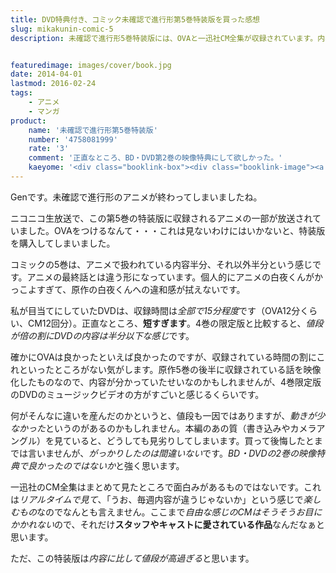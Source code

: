 ```yaml
---
title: DVD特典付き、コミック未確認で進行形第5巻特装版を買った感想
slug: mikakunin-comic-5
description: 未確認で進行形5巻特装版には、OVAと一迅社CM全集が収録されています。内容は悪くないのですが、値段相応とは言えないものとなっていて、ちょっとがっかりしてしまいました。話の内容を知っていると新鮮味が薄く、ただ高いだけな気がしてしまいました。


featuredimage: images/cover/book.jpg
date: 2014-04-01
lastmod: 2016-02-24
tags: 
    - アニメ
    - マンガ
product:
    name: '未確認で進行形第5巻特装版'
    number: '4758081999'
    rate: '3'
    comment: '正直なところ、BD・DVD第2巻の映像特典にして欲しかった。'
    kaeyome: '<div class="booklink-box"><div class="booklink-image"><a href="http://www.amazon.co.jp/exec/obidos/asin/4758081999/illusionspace-22/" rel="nofollow" target="_blank"><img src="http://ecx.images-amazon.com/images/I/51OrOvzxXLL._SL160_.jpg" style="border: none;" /></a></div><div class="booklink-info"><div class="booklink-name"><a href="http://www.amazon.co.jp/exec/obidos/asin/4758081999/illusionspace-22/" rel="nofollow" target="_blank">未確認で進行形 (5) 特装版 (IDコミックス 4コマKINGSぱれっとコミックス)</a><div class="booklink-powered-date">posted with <a href="http://yomereba.com" rel="nofollow" target="_blank">ヨメレバ</a></div></div><div class="booklink-detail">荒井 チェリー 一迅社 2014-03-28    </div><div class="booklink-link2"><div class="shoplinkamazon"><a href="http://www.amazon.co.jp/exec/obidos/asin/4758081999/illusionspace-22/" rel="nofollow" target="_blank" title="アマゾン" >Amazonで購入</a></div><div class="shoplinkrakuten"><a href="http://hb.afl.rakuten.co.jp/hgc/11acbc01.369b1bf6.11acbc02.cabf9fe9/?pc=http%3A%2F%2Fbooks.rakuten.co.jp%2Frb%2F12717489%2F%3Fscid%3Daf_ich_link_urltxt%26m%3Dhttp%3A%2F%2Fm.rakuten.co.jp%2Fev%2Fbook%2F" rel="nofollow" target="_blank" title="楽天ブックス" >楽天ブックスで購入</a></div>                  	  <div class="shoplinkkino"><a href="http://ck.jp.ap.valuecommerce.com/servlet/referral?sid=3085416&pid=882196163&vc_url=http%3A%2F%2Fwww.kinokuniya.co.jp%2Ff%2Fdsg-01-9784758081993" target="_blank" title="kino" >紀伊國屋書店で購入<img src="http://ad.jp.ap.valuecommerce.com/servlet/gifbanner?sid=3085416&pid=882196163" height="1" width="1" border="0"></a></div>	  	  	</div></div><div class="booklink-footer"></div></div>'
---
```


Genです。未確認で進行形のアニメが終わってしまいましたね。

ニコニコ生放送で、この第5巻の特装版に収録されるアニメの一部が放送されていました。OVAをつけるなんて・・・これは見ないわけにはいかないと、特装版を購入してしまいました。

コミックの5巻は、アニメで扱われている内容半分、それ以外半分という感じです。アニメの最終話とは違う形になっています。個人的にアニメの白夜くんがかっこよすぎて、原作の白夜くんへの違和感が拭えないです。

私が目当てにしていたDVDは、収録時間は<em>全部で15分程度</em>です（OVA12分くらい、CM12回分）。正直なところ、<strong>短すぎます</strong>。4巻の限定版と比較すると、<em>値段が倍の割にDVDの内容は半分以下な感じ</em>です。

確かにOVAは良かったといえば良かったのですが、収録されている時間の割にこれといったところがない気がします。原作5巻の後半に収録されている話を映像化したものなので、内容が分かっていたせいなのかもしれませんが、4巻限定版のDVDのミュージックビデオの方がすごいと感じるくらいです。

何がそんなに違いを産んだのかというと、値段も一因ではありますが、<em>動きが少なかった</em>というのがあるのかもしれません。本編のあの質（書き込みやカメラアングル）を見ていると、どうしても見劣りしてしまいます。買って後悔したとまでは言いませんが、<em>がっかりしたのは間違いない</em>です。<em>BD・DVDの2巻の映像特典で良かったのではないか</em>と強く思います。

一迅社のCM全集はまとめて見たところで面白みがあるものではないです。これは<em>リアルタイムで見て</em>、「うお、毎週内容が違うじゃないか」という感じで<em>楽しむもの</em>なのでなんとも言えません。ここまで<em>自由な感じのCMはそうそうお目にかかれない</em>ので、それだけ<strong>スタッフやキャストに愛されている作品</strong>なんだなぁと思います。

ただ、この特装版は<em>内容に比して値段が高過ぎる</em>と思います。


  